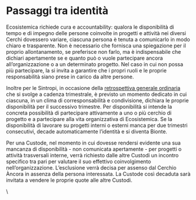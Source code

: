 # Passaggi tra identità

Ecosistemica richiede cura e accountability: qualora le disponibilità di tempo e di impegno delle persone coinvolte in progetti e attività nei diversi Cerchi dovessero variare, ciascuna persona è tenuta a comunicarlo in modo chiaro e trasparente. Non è necessario che fornisca una spiegazione per il proprio allontanamento, se preferisce non farlo, ma è indispensabile che dichiari apertamente se e quanto può o vuole partecipare ancora all’organizzazione o a un determinato progetto. Nel caso in cui non possa più partecipare, la si invita a garantire che i propri ruoli e le proprie responsabilità siano prese in carico da altre persone.

Inoltre per le Sintropi, in occasione della [retrospettiva generale ordinaria](https://docs.google.com/document/d/1Vc5HtMwmjZ24djDMWLr7gL775VcuSRGNXEPPyfyneFU/edit?tab=t.0) che si svolge a cadenza trimestrale, è previsto un momento dedicato in cui ciascuna, in un clima di corresponsabilità e condivisione, dichiara le proprie disponibilità per il successivo trimestre. Per disponibilità si intende la concreta possibilità di partecipare attivamente a uno o più cerchio di progetto e a partecipare alla vita organizzativa di Ecosistemica. Se la disponibilità di lavorare su progetti interni o esterni manca per due trimestri consecutivi, decade automaticamente l’identità e si diventa Bionte.

Per una Custode, nel momento in cui dovesse rendersi evidente una sua mancanza di disponibilità - non comunicata apertamente - per progetti o attività trasversali interne, verrà richiesto dalle altre Custodi un incontro specifico tra pari per valutare il suo effettivo coinvolgimento nell’organizzazione. L’esclusione verrà decisa per assenso dal Cerchio Àncora in assenza della persona interessata. La Custode così decaduta sarà invitata a vendere le proprie quote alle altre Custodi.

\
